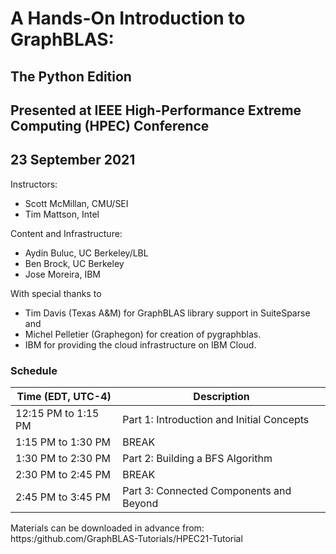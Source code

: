 # A Hands-On Introduction to GraphBLAS:
## The Python Edition

## Presented at IEEE High-Performance Extreme Computing (HPEC) Conference

## 23 September 2021

Instructors:
- Scott McMillan, CMU/SEI
- Tim Mattson, Intel

Content and Infrastructure:
- Aydin Buluc, UC Berkeley/LBL
- Ben Brock, UC Berkeley
- Jose Moreira, IBM

With special thanks to 
- Tim Davis (Texas A&M) for GraphBLAS library support in SuiteSparse and 
- Michel Pelletier (Graphegon) for creation of pygraphblas.
- IBM for providing the cloud infrastructure on IBM Cloud.

### Schedule 

| Time  (EDT, UTC-4)     | Description             |
| ---------------------- | ----------------------- |
| 12:15 PM to  1:15 PM   | Part 1: Introduction and Initial Concepts |
|  1:15 PM to  1:30 PM   | BREAK |
|  1:30 PM to  2:30 PM   | Part 2: Building a BFS Algorithm |
|  2:30 PM to  2:45 PM   | BREAK |
|  2:45 PM to  3:45 PM   | Part 3: Connected Components and Beyond |

Materials can be downloaded in advance from: https:/github.com/GraphBLAS-Tutorials/HPEC21-Tutorial
